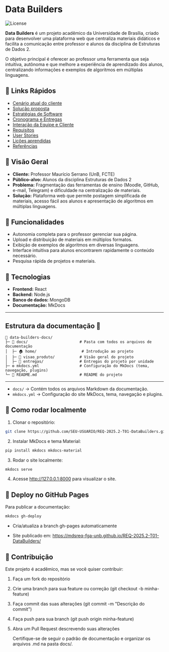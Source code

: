 # Data Builders

![License](https://img.shields.io/badge/license-MIT-green)

**Data Builders** é um projeto acadêmico da Universidade de Brasília, criado para desenvolver uma plataforma web que centraliza materiais didáticos e facilita a comunicação entre professor e alunos da disciplina de Estruturas de Dados 2.

O objetivo principal é oferecer ao professor uma ferramenta que seja intuitiva, autônoma e que melhore a experiência de aprendizado dos alunos, centralizando informações e exemplos de algoritmos em múltiplas linguagens.

## 🔹 Links Rápidos
- [Cenário atual do cliente](https://mdsreq-fga-unb.github.io/REQ-2025.2-T01-DataBuilders/visao_produto/cenario/)
- [Solução proposta](https://mdsreq-fga-unb.github.io/REQ-2025.2-T01-DataBuilders/visao_produto/solucao/)
- [Estratégias de Software](https://mdsreq-fga-unb.github.io/REQ-2025.2-T01-DataBuilders/visao_produto/estrategias/)
- [Cronograma e Entregas](https://mdsreq-fga-unb.github.io/REQ-2025.2-T01-DataBuilders/visao_produto/cronograma/)
- [Interação da Equipe e Cliente](https://mdsreq-fga-unb.github.io/REQ-2025.2-T01-DataBuilders/visao_produto/interacao/)
- [Requisitos](https://mdsreq-fga-unb.github.io/REQ-2025.2-T01-DataBuilders/visao_produto/requisitos/)
- [User Stories](https://mdsreq-fga-unb.github.io/REQ-2025.2-T01-DataBuilders/visao_produto/user_stories/)
- [Lições aprendidas](https://mdsreq-fga-unb.github.io/REQ-2025.2-T01-DataBuilders/visao_produto/licoes/)
- [Referências](https://mdsreq-fga-unb.github.io/REQ-2025.2-T01-DataBuilders/visao_produto/referencias/)

## 🔹 Visão Geral

- **Cliente:** Professor Maurício Serrano (UnB, FCTE)  
- **Público-alvo:** Alunos da disciplina Estruturas de Dados 2  
- **Problema:** Fragmentação das ferramentas de ensino (Moodle, GitHub, e-mail, Telegram) e dificuldade na centralização de materiais.  
- **Solução:** Plataforma web que permite postagem simplificada de materiais, acesso fácil aos alunos e apresentação de algoritmos em múltiplas linguagens.

## 🔹 Funcionalidades

- Autonomia completa para o professor gerenciar sua página.  
- Upload e distribuição de materiais em múltiplos formatos.  
- Exibição de exemplos de algoritmos em diversas linguagens.  
- Interface intuitiva para alunos encontrarem rapidamente o conteúdo necessário.  
- Pesquisa rápida de projetos e materiais.

## 🔹 Tecnologias

- **Frontend:** React
- **Backend:** Node.js  
- **Banco de dados:** MongoDB  
- **Documentação:** MkDocs

---

## Estrutura da documentação 📂

```text
📁 data-builders-docs/
├─ 📁 docs/                       # Pasta com todos os arquivos de documentação
│  ├─ 🏠 home/                    # Introdução ao projeto
│  ├─ 📁 visao_produto/           # Visão geral do projeto
│  ├─ 📁 entregas/                # Entregas do projeto por unidade
├─ ⚙️ mkdocs.yml                  # Configuração do MkDocs (tema, navegação, plugins)
└─ 📘 README.md                   # README do projeto
```
---

- `docs/` → Contém todos os arquivos Markdown da documentação.  
- `mkdocs.yml` → Configuração do site MkDocs, tema, navegação e plugins.

## 🔹 Como rodar localmente

1. Clonar o repositório:
```bash
git clone https://github.com/SEU-USUARIO/REQ-2025.2-T01-DataBuilders.git
```

2. Instalar MkDocs e tema Material:
```bash
pip install mkdocs mkdocs-material
```

3. Rodar o site localmente:
```bash 
mkdocs serve
```
4. Acesse http://127.0.0.1:8000 para visualizar o site.

## 🔹 Deploy no GitHub Pages

Para publicar a documentação:
```bash
mkdocs gh-deploy
```
- Cria/atualiza a branch gh-pages automaticamente

- Site publicado em: https://mdsreq-fga-unb.github.io/REQ-2025.2-T01-DataBuilders/

## 🔹 Contribuição

Este projeto é acadêmico, mas se você quiser contribuir:

1. Faça um fork do repositório

2. Crie uma branch para sua feature ou correção (git checkout -b minha-feature)

3. Faça commit das suas alterações (git commit -m "Descrição do commit")

4. Faça push para sua branch (git push origin minha-feature)

5. Abra um Pull Request descrevendo suas alterações

    Certifique-se de seguir o padrão de documentação e organizar os arquivos .md na pasta docs/.